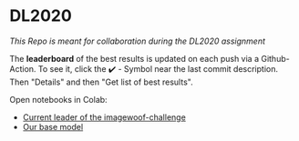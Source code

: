 # DL2020
_This Repo is meant for collaboration during the DL2020 assignment_

The __leaderboard__ of the best results is updated on each push via a Github-Action. 
To see it, click the  :heavy_check_mark: - Symbol near the last commit description. Then "Details" and then "Get list of best results".

Open notebooks in Colab:
- [Current leader of the imagewoof-challenge](https://colab.research.google.com/github/constantin-huetterer/DL2020/blob/main/Current_leader_Woof_128_twist.ipynb)
- [Our base model](https://colab.research.google.com/github/constantin-huetterer/DL2020/blob/main/optimized_base_model.ipynb)

